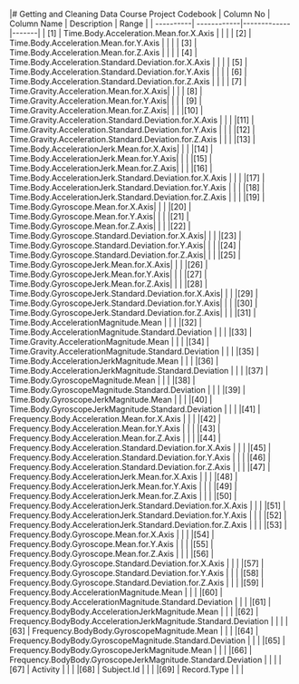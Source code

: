 |# Getting and Cleaning Data Course Project Codebook 
| Column No | Column Name | Description | Range | 
| ----------| ------------|-------------|-------|
| [1] |  Time.Body.Acceleration.Mean.for.X.Axis | | |
| [2] |  Time.Body.Acceleration.Mean.for.Y.Axis | | |
| [3] |  Time.Body.Acceleration.Mean.for.Z.Axis | | |
| [4] |  Time.Body.Acceleration.Standard.Deviation.for.X.Axis | | |
| [5] |  Time.Body.Acceleration.Standard.Deviation.for.Y.Axis | | |
| [6] |  Time.Body.Acceleration.Standard.Deviation.for.Z.Axis | | |
| [7] |  Time.Gravity.Acceleration.Mean.for.X.Axis| | |
| [8] |  Time.Gravity.Acceleration.Mean.for.Y.Axis| | |
| [9] |  Time.Gravity.Acceleration.Mean.for.Z.Axis| | |
|[10] |  Time.Gravity.Acceleration.Standard.Deviation.for.X.Axis | | |
|[11] |  Time.Gravity.Acceleration.Standard.Deviation.for.Y.Axis | | |
|[12] |  Time.Gravity.Acceleration.Standard.Deviation.for.Z.Axis | | |
|[13] |  Time.Body.AccelerationJerk.Mean.for.X.Axis| | |
|[14] |  Time.Body.AccelerationJerk.Mean.for.Y.Axis| | |
|[15] |  Time.Body.AccelerationJerk.Mean.for.Z.Axis| | |
|[16] |  Time.Body.AccelerationJerk.Standard.Deviation.for.X.Axis | | |
|[17] |  Time.Body.AccelerationJerk.Standard.Deviation.for.Y.Axis | | |
|[18] |  Time.Body.AccelerationJerk.Standard.Deviation.for.Z.Axis | | |
|[19] |  Time.Body.Gyroscope.Mean.for.X.Axis| | |
|[20] |  Time.Body.Gyroscope.Mean.for.Y.Axis| | |
|[21] |  Time.Body.Gyroscope.Mean.for.Z.Axis| | |
|[22] |  Time.Body.Gyroscope.Standard.Deviation.for.X.Axis| | |
|[23] |  Time.Body.Gyroscope.Standard.Deviation.for.Y.Axis| | |
|[24] |  Time.Body.Gyroscope.Standard.Deviation.for.Z.Axis| | |
|[25] |  Time.Body.GyroscopeJerk.Mean.for.X.Axis| | |
|[26] |  Time.Body.GyroscopeJerk.Mean.for.Y.Axis| | |
|[27] |  Time.Body.GyroscopeJerk.Mean.for.Z.Axis| | |
|[28] |  Time.Body.GyroscopeJerk.Standard.Deviation.for.X.Axis| | |
|[29] |  Time.Body.GyroscopeJerk.Standard.Deviation.for.Y.Axis| | |
|[30] |  Time.Body.GyroscopeJerk.Standard.Deviation.for.Z.Axis| | |
|[31] |  Time.Body.AccelerationMagnitude.Mean | | |
|[32] |  Time.Body.AccelerationMagnitude.Standard.Deviation | | |
|[33] |  Time.Gravity.AccelerationMagnitude.Mean | | |
|[34] |  Time.Gravity.AccelerationMagnitude.Standard.Deviation | | |
|[35] |  Time.Body.AccelerationJerkMagnitude.Mean | | |
|[36] |  Time.Body.AccelerationJerkMagnitude.Standard.Deviation | | |
|[37] |  Time.Body.GyroscopeMagnitude.Mean | | |
|[38] |  Time.Body.GyroscopeMagnitude.Standard.Deviation | | |
|[39] |  Time.Body.GyroscopeJerkMagnitude.Mean | | |
|[40] |  Time.Body.GyroscopeJerkMagnitude.Standard.Deviation | | |
|[41] |  Frequency.Body.Acceleration.Mean.for.X.Axis | | |
|[42] |  Frequency.Body.Acceleration.Mean.for.Y.Axis | | |
|[43] |  Frequency.Body.Acceleration.Mean.for.Z.Axis | | |
|[44] |  Frequency.Body.Acceleration.Standard.Deviation.for.X.Axis | | |
|[45] |  Frequency.Body.Acceleration.Standard.Deviation.for.Y.Axis | | |
|[46] |  Frequency.Body.Acceleration.Standard.Deviation.for.Z.Axis | | |
|[47] |  Frequency.Body.AccelerationJerk.Mean.for.X.Axis | | |
|[48] |  Frequency.Body.AccelerationJerk.Mean.for.Y.Axis | | |
|[49] |  Frequency.Body.AccelerationJerk.Mean.for.Z.Axis | | |
|[50] |  Frequency.Body.AccelerationJerk.Standard.Deviation.for.X.Axis | | |
|[51] |  Frequency.Body.AccelerationJerk.Standard.Deviation.for.Y.Axis | | |
|[52] |  Frequency.Body.AccelerationJerk.Standard.Deviation.for.Z.Axis | | |
|[53] |  Frequency.Body.Gyroscope.Mean.for.X.Axis | | |
|[54] |  Frequency.Body.Gyroscope.Mean.for.Y.Axis | | |
|[55] |  Frequency.Body.Gyroscope.Mean.for.Z.Axis | | |
|[56] |  Frequency.Body.Gyroscope.Standard.Deviation.for.X.Axis | | |
|[57] |  Frequency.Body.Gyroscope.Standard.Deviation.for.Y.Axis | | |
|[58] |  Frequency.Body.Gyroscope.Standard.Deviation.for.Z.Axis | | |
|[59] |  Frequency.Body.AccelerationMagnitude.Mean | | |
|[60] |  Frequency.Body.AccelerationMagnitude.Standard.Deviation | | |
|[61] |  Frequency.BodyBody.AccelerationJerkMagnitude.Mean | | |
|[62] |  Frequency.BodyBody.AccelerationJerkMagnitude.Standard.Deviation | | |
|[63] |  Frequency.BodyBody.GyroscopeMagnitude.Mean | | |
|[64] |  Frequency.BodyBody.GyroscopeMagnitude.Standard.Deviation | | |
|[65] |  Frequency.BodyBody.GyroscopeJerkMagnitude.Mean | | |
|[66] |  Frequency.BodyBody.GyroscopeJerkMagnitude.Standard.Deviation | | |
|[67] |  Activity | | |
|[68] |  Subject.Id | | |
|[69] |  Record.Type | | |
